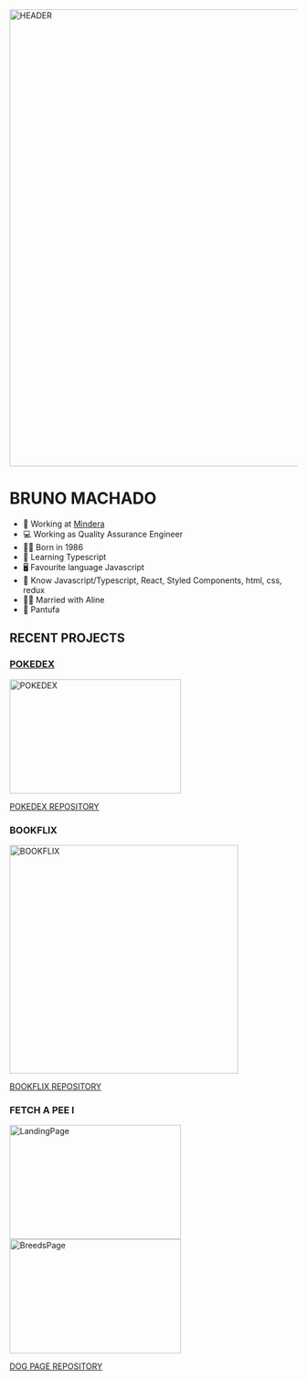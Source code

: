
<img src='https://repository-images.githubusercontent.com/588181932/e36ec678-7984-4cdd-8e4c-a3932772ff8e' width="800" alt="HEADER">

# BRUNO MACHADO

- 🏢 Working at [Mindera](https://mindera.com/)
- 💻 Working as Quality Assurance Engineer
- 👶🏻 Born in 1986
- 📜 Learning Typescript
- 🖥️ Favourite language Javascript
- 💾 Know Javascript/Typescript, React, Styled Components, html, css, redux
- 👰🏻 Married with Aline
- 🐶 Pantufa

## RECENT PROJECTS

### [POKEDEX](https://brunomachadors.github.io/pokedex/)
<img src="https://github.com/brunomachadors/brunomachadors/assets/60748944/a9d48de1-d67c-4c07-aa3d-5a767f44e7fb" width="300" height="200" alt="POKEDEX">

[POKEDEX REPOSITORY](https://github.com/brunomachadors/pokedex)

### BOOKFLIX
<img src="https://github.com/brunomachadors/brunomachadors/assets/60748944/0ff1a180-4a3e-4731-9f7d-7b5c17034c79" width="400" alt="BOOKFLIX">

[BOOKFLIX REPOSITORY](https://github.com/brunomachadors/bookflix)

### FETCH A PEE I
<img src="https://github.com/brunomachadors/brunomachadors/assets/60748944/47948b28-62a5-499b-8e74-dba3ce0bfe4b" width="300" height="200" alt="LandingPage">
<img src="https://github.com/brunomachadors/brunomachadors/assets/60748944/8e4a8b1b-6744-4f1d-9825-b874794df613" width="300" height="200" alt="BreedsPage">

[DOG PAGE REPOSITORY](https://github.com/brunomachadors/Fetch-a-pee-I)
